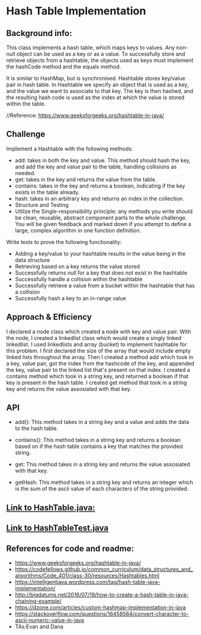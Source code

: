 # Hash Table Implementation

## Background info:
This class implements a hash table, which maps keys to values. Any non-null object can be used as a key or as a value.
To successfully store and retrieve objects from a hashtable, the objects used as keys must implement the hashCode method and the equals method.

It is similar to HashMap, but is synchronised.
Hashtable stores key/value pair in hash table.
In Hashtable we specify an object that is used as a key, and the value we want to associate to that key.
The key is then hashed, and the resulting hash code is used as the index at which the value is stored within the table.

//Reference: https://www.geeksforgeeks.org/hashtable-in-java/

## Challenge
Implement a Hashtable with the following methods:
- add: takes in both the key and value. This method should hash the key, and add the key and value pair to the table, handling collisions as needed.
- get: takes in the key and returns the value from the table.
- contains: takes in the key and returns a boolean, indicating if the key exists in the table already.
- hash: takes in an arbitrary key and returns an index in the collection.
- Structure and Testing
- Utilize the Single-responsibility principle: any methods you write should be clean, reusable, abstract component parts to the whole challenge. You will be given feedback and marked down if you attempt to define a large, complex algorithm in one function definition.

Write tests to prove the following functionality:

- Adding a key/value to your hashtable results in the value being in the data structure
- Retrieving based on a key returns the value stored
- Successfully returns null for a key that does not exist in the hashtable
- Successfully handle a collision within the hashtable
- Successfully retrieve a value from a bucket within the hashtable that has a collision
- Successfully hash a key to an in-range value


## Approach & Efficiency
I declared a node class which created a node with key and value pair.
With the node, I created a linkedlist class which would create a singly linked linkedlist.
I used linkedlists and array (bucket) to implement hashtable for this problem.
I first declared the size of the array that would include empty linked lists throughout the array.
Then I created a method add which took in a key, value pair, got the index from the hashcode of the key, and appended the key, value pair to the linked list that's present on that index.
I created a contains method which took in a string key, and returned a boolean if that key is present in the hash table.
I created get method that took in a string key and returns the value assosiated with that key.


## API

- add(): This method takes in a string key and a value and adds the data to the hash table.

- contains(): This method takes in a string key and returns a boolean based on if the hash table contains a key that matches the provided string.

- get: This method takes in a string key and returns the value assosiated with that key.

- getHash: This method takes in a string key and returns an integer which is the sum of the ascii value of each characters of the string provided.


## [Link to HashTable.java:](https://github.com/sadhikari07/data-structures-and-algorithms/blob/master/java401_code_challenges/src/main/java/java401_code_challenges/hashtable/HashTable.java)

## [Link to HashTableTest.java](https://github.com/sadhikari07/data-structures-and-algorithms/blob/master/java401_code_challenges/src/test/java/java401_code_challenges/hashtable/HashTableTest.java)


## References for code and readme:

- https://www.geeksforgeeks.org/hashtable-in-java/
- https://codefellows.github.io/common_curriculum/data_structures_and_algorithms/Code_401/class-30/resources/Hashtables.html
- https://intelligentjava.wordpress.com/tag/hash-table-java-implementation/
- http://bigdatums.net/2016/07/19/how-to-create-a-hash-table-in-java-chaining-example/
- https://dzone.com/articles/custom-hashmap-implementation-in-java
- https://stackoverflow.com/questions/16458564/convert-character-to-ascii-numeric-value-in-java
- TAs:Evan and Dana
